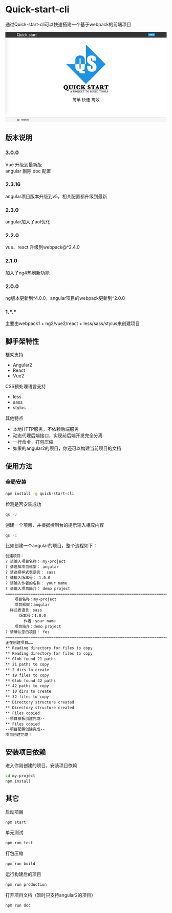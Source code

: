 # Quick-start-cli

通过Quick-start-cli可以快速搭建一个基于webpack的前端项目

![](./resource/banner.jpg)

## 版本说明
### 3.0.0
Vue 升级到最新版  
angular 删除 doc 配置

### 2.3.16
angular项目版本升级到v5，相关配置都升级到最新

### 2.3.0
angular加入了aot优化

### 2.2.0
vue、react 升级到webpack@^2.4.0

### 2.1.0
加入了ng4热刷新功能

### 2.0.0
ng版本更新到^4.0.0，angular项目的webpack更新到^2.0.0

### 1.\*.\*

主要由webpack1 + ng2/vue2/react + less/sass/stylus来创建项目


## 脚手架特性
框架支持
- Angular2
- React
- Vue2

CSS预处理语言支持
- less
- sass
- stylus

其他特点
- 本地HTTP服务，不依赖后端服务
- 动态代理后端接口，实现前后端开发完全分离
- 一行命令，打包压缩
- 如果的angular2的项目，你还可以构建当前项目的文档

## 使用方法
### 全局安装
```bash
npm install -g quick-start-cli
```
检测是否安装成功
```bash
qs -v
```
创建一个项目，并根据控制台的提示输入相应内容
```bash
qs -c
```
比如创建一个angular的项目，整个流程如下：
```bash
创建项目：
? 请输入项目名称： my-project
? 请选择项目框架： angular
? 请选择样式表语言： sass
? 请输入版本号： 1.0.0
? 请输入作者的名称： your name
? 请输入项目简介： demo project
================================================================================
    项目名称：my-project
    项目框架：angular
  样式表语言：sass
      版本号：1.0.0
        作者：your name
    项目简介：demo project
? 请确认您的项目： Yes
================================================================================
正在创建项目……
** Reading directory for files to copy
** Reading directory for files to copy
** Glob found 21 paths
** 21 paths to copy
** 2 dirs to create
** 19 files to copy
** Glob found 42 paths
** 42 paths to copy
** 10 dirs to create
** 32 files to copy
** Directory structure created
** Directory structure created
** Files copied
--项目模板创建完成--
** Files copied
--项目配置创建完成--
项目创建完成！

```
## 安装项目依赖
进入你刚创建的项目，安装项目依赖
```bash
cd my-project
npm install
```

## 其它
启动项目
```bash
npm start
```
单元测试
```bash
npm run test
```
打包压缩
```bash
npm run build
```

运行构建后的项目
```bash
npm run production
```

打开项目文档（暂时只支持angular2的项目）
```bash
npm run doc
```




